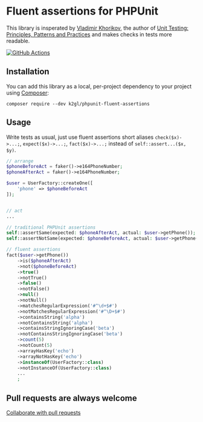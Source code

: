 # Fluent assertions for PHPUnit

This library is insperated by [Vladimir Khorikov](https://enterprisecraftsmanship.com/), the author
of [Unit Testing: Principles, Patterns and Practices](https://enterprisecraftsmanship.com/book-amazon) and makes checks in tests more readable.

[![GitHub Actions](https://github.com/k2gl/phpunit-fluent-assertions/workflows/CI/badge.svg)](https://github.com/k2gl/phpunit-fluent-assertions/actions?workflow=CI)

## Installation

You can add this library as a local, per-project dependency to your project using [Composer](https://getcomposer.org/):

```
composer require --dev k2gl/phpunit-fluent-assertions
```

## Usage
Write tests as usual, just use fluent assertions short aliases ``` check($x)->...; ```, ``` expect($x)->...; ```, ``` fact($x)->...; ```  instead of ```self::assert...($x, $y)```.

```php
// arrange
$phoneBeforeAct = faker()->e164PhoneNumber;
$phoneAfterAct = faker()->e164PhoneNumber;

$user = UserFactory::createOne([
    'phone' => $phoneBeforeAct
]);


// act
...

// traditional PHPUnit assertions
self::assertSame(expected: $phoneAfterAct, actual: $user->getPhone());
self::assertNotSame(expected: $phoneBeforeAct, actual: $user->getPhone());

// fluent assertions
fact($user->getPhone())
    ->is($phoneAfterAct)
    ->not($phoneBeforeAct)
    ->true()
    ->notTrue()
    ->false()
    ->notFalse()
    ->null()
    ->notNull()
    ->matchesRegularExpression('#^\d+$#')
    ->notMatchesRegularExpression('#^\D+$#')
    ->containsString('alpha')
    ->notContainsString('alpha')
    ->containsStringIgnoringCase('beta')
    ->notContainsStringIgnoringCase('beta')
    ->count(5)
    ->notCount(5)
    ->arrayHasKey('echo')
    ->arrayNotHasKey('echo')
    ->instanceOf(UserFactory::class)
    ->notInstanceOf(UserFactory::class)
    ...
    ;
```

## Pull requests are always welcome
[Collaborate with pull requests](https://docs.github.com/en/pull-requests/collaborating-with-pull-requests/proposing-changes-to-your-work-with-pull-requests/creating-a-pull-request)

